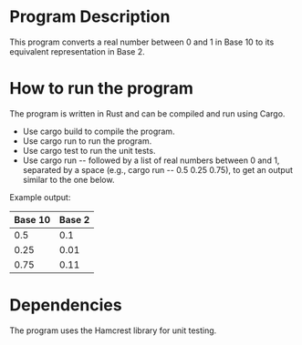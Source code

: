 # Program Description #
This program converts a real number between 0 and 1 in Base 10 to its equivalent representation in Base 2.

# How to run the program #
The program is written in Rust and can be compiled and run using Cargo.

- Use cargo build to compile the program.
- Use cargo run to run the program.
- Use cargo test to run the unit tests.
- Use cargo run -- followed by a list of real numbers between 0 and 1, separated by a space (e.g., cargo run -- 0.5 0.25 0.75), to get an output similar to the one below.

Example output:

| Base 10 | Base 2 |
| :-------|:-------|
| 0.5     | 0.1    |
| 0.25    | 0.01   |
| 0.75    | 0.11   |

# Dependencies #
The program uses the Hamcrest library for unit testing.

